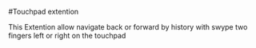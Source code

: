 #Touchpad extention

This Extention allow navigate back or forward by history with swype two fingers left or right on the touchpad